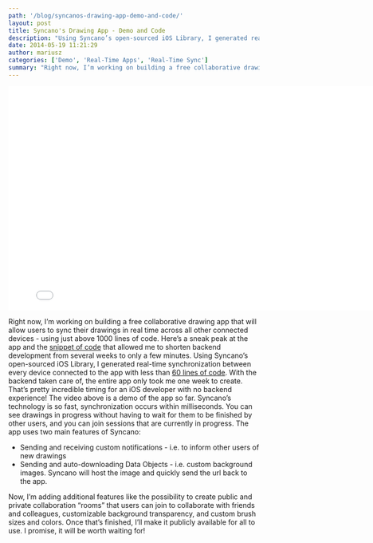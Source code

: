 ```yaml
---
path: '/blog/syncanos-drawing-app-demo-and-code/'
layout: post
title: Syncano's Drawing App - Demo and Code
description: "Using Syncano’s open-sourced iOS Library, I generated real-time synchronization between every device connected to the app with less than 60 lines of code."
date: 2014-05-19 11:21:29
author: mariusz
categories: ['Demo', 'Real-Time Apps', 'Real-Time Sync']
summary: "Right now, I’m working on building a free collaborative drawing app that will allow users to sync their drawings in real time across all other connected devices – using just above 1000 lines of code. Here’s a sneak peak at the app and the snippet of code that allowed me to shorten backend development from several weeks to only a few minutes."
---
```

<iframe src="//player.vimeo.com/video/95049187?wmode=transparent" allowfullscreen="" data-aspectratio="0.562" style="border: 0; width: 800px; height: 449.6px; opacity: 1; visibility: visible;"></iframe>

Right now, I’m working on building a free collaborative drawing app that will allow users to sync their drawings in real time across all other connected devices - using just above 1000 lines of code. Here’s a sneak peak at the app and the [snippet of code](https://gist.github.com/mkucharz/b6d3161b74b000d807c8) that allowed me to shorten backend development from several weeks to only a few minutes. Using Syncano’s open-sourced iOS Library, I generated real-time synchronization between every device connected to the app with less than [60 lines of code](https://gist.github.com/mkucharz/b6d3161b74b000d807c8). With the backend taken care of, the entire app only took me one week to create. That’s pretty incredible timing for an iOS developer with no backend experience! The video above is a demo of the app so far. Syncano’s technology is so fast, synchronization occurs within milliseconds. You can see drawings in progress without having to wait for them to be finished by other users, and you can join sessions that are currently in progress. The app uses two main features of Syncano:

*   Sending and receiving custom notifications - i.e. to inform other users of new drawings
*   Sending and auto-downloading Data Objects - i.e. custom background images. Syncano will host the image and quickly send the url back to the app.

Now, I’m adding additional features like the possibility to create public and private collaboration “rooms” that users can join to collaborate with friends and colleagues, customizable background transparency, and custom brush sizes and colors. Once that’s finished, I’ll make it publicly available for all to use. I promise, it will be worth waiting for!
